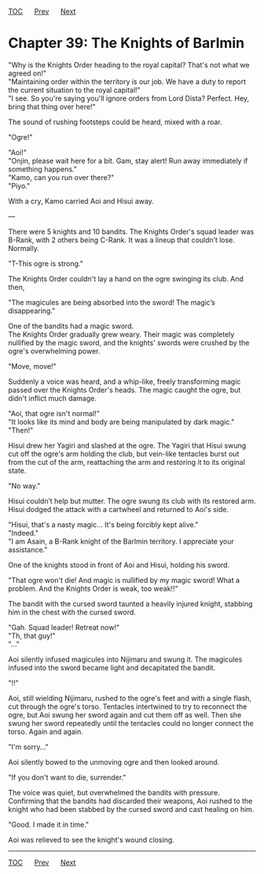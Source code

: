 [TOC](../readme.md)&nbsp;&nbsp;&nbsp;&nbsp;&nbsp;&nbsp;[Prev](section_0009.md)&nbsp;&nbsp;&nbsp;&nbsp;&nbsp;&nbsp;[Next](section_0011.md)



# Chapter 39: The Knights of Barlmin

"Why is the Knights Order heading to the royal capital? That's not what
we agreed on!"  
"Maintaining order within the territory is our job. We have a duty to
report the current situation to the royal capital!"  
"I see. So you're saying you'll ignore orders from Lord Dista? Perfect.
Hey, bring that thing over here!"  
  
The sound of rushing footsteps could be heard, mixed with a roar.  
  
"Ogre!"  
  
"Aoi!"  
"Onjin, please wait here for a bit. Gam, stay alert! Run away
immediately if something happens."  
"Kamo, can you run over there?"  
"Piyo."  
  
With a cry, Kamo carried Aoi and Hisui away.  
  
—  
  
There were 5 knights and 10 bandits. The Knights Order's squad leader
was B-Rank, with 2 others being C-Rank. It was a lineup that couldn’t
lose. Normally.  
  
"T-This ogre is strong."  
  
The Knights Order couldn't lay a hand on the ogre swinging its club. And
then,  
  
"The magicules are being absorbed into the sword! The magic’s
disappearing."  
  
One of the bandits had a magic sword.  
The Knights Order gradually grew weary. Their magic was completely
nullified by the magic sword, and the knights' swords were crushed by
the ogre's overwhelming power.  
  
"Move, move!"  
  
Suddenly a voice was heard, and a whip-like, freely transforming magic
passed over the Knights Order's heads. The magic caught the ogre, but
didn't inflict much damage.  
  
"Aoi, that ogre isn't normal!"  
"It looks like its mind and body are being manipulated by dark magic."  
"Then!"  
  
Hisui drew her Yagiri and slashed at the ogre. The Yagiri that Hisui
swung cut off the ogre's arm holding the club, but vein-like tentacles
burst out from the cut of the arm, reattaching the arm and restoring it
to its original state.  
  
"No way."  
  
Hisui couldn’t help but mutter. The ogre swung its club with its
restored arm. Hisui dodged the attack with a cartwheel and returned to
Aoi's side.  
  
"Hisui, that's a nasty magic… It's being forcibly kept alive."  
"Indeed."  
"I am Asain, a B-Rank knight of the Barlmin territory. I appreciate your
assistance."  
  
One of the knights stood in front of Aoi and Hisui, holding his sword.  
  
"That ogre won't die! And magic is nullified by my magic sword! What a
problem. And the Knights Order is weak, too weak!!"  
  
The bandit with the cursed sword taunted a heavily injured knight,
stabbing him in the chest with the cursed sword.  
  
"Gah. Squad leader! Retreat now!"  
"Th, that guy!"  
"..."  
  
Aoi silently infused magicules into Nijimaru and swung it. The magicules
infused into the sword became light and decapitated the bandit.  
  
"!!"  
  
Aoi, still wielding Nijimaru, rushed to the ogre's feet and with a
single flash, cut through the ogre's torso. Tentacles intertwined to try
to reconnect the ogre, but Aoi swung her sword again and cut them off as
well. Then she swung her sword repeatedly until the tentacles could no
longer connect the torso. Again and again.  
  
"I'm sorry…"  
  
Aoi silently bowed to the unmoving ogre and then looked around.  
  
"If you don't want to die, surrender."  
  
The voice was quiet, but overwhelmed the bandits with pressure.
Confirming that the bandits had discarded their weapons, Aoi rushed to
the knight who had been stabbed by the cursed sword and cast healing on
him.  
  
"Good. I made it in time."  
  
Aoi was relieved to see the knight's wound closing.  
  
  
  


---
[TOC](../readme.md)&nbsp;&nbsp;&nbsp;&nbsp;&nbsp;&nbsp;[Prev](section_0009.md)&nbsp;&nbsp;&nbsp;&nbsp;&nbsp;&nbsp;[Next](section_0011.md)

